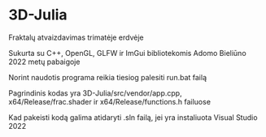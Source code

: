 # 3D-Julia
Fraktalų atvaizdavimas trimatėje erdvėje

Sukurta su C++, OpenGL, GLFW ir ImGui bibliotekomis Adomo Bieliūno 2022 metų pabaigoje

Norint naudotis programa reikia tiesiog palesiti run.bat failą

Pagrindinis kodas yra 3D-Julia/src/vendor/app.cpp, x64/Release/frac.shader ir x64/Release/functions.h failuose

Kad pakeisti kodą galima atidaryti .sln failą, jei yra instaliuota Visual Studio 2022
